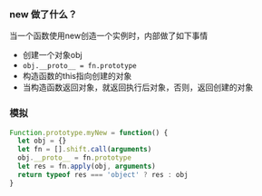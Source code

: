 ### new 做了什么？
当一个函数使用new创造一个实例时，内部做了如下事情
- 创建一个对象obj
- `obj.__proto__ = fn.prototype`
- 构造函数的this指向创建的对象
- 当构造函数返回对象，就返回执行后对象，否则，返回创建的对象
### 模拟
```js
Function.prototype.myNew = function() {
  let obj = {}
  let fn = [].shift.call(arguments)
  obj.__proto__ = fn.prototype
  let res = fn.apply(obj, arguments)
  return typeof res === 'object' ? res : obj
}
```
